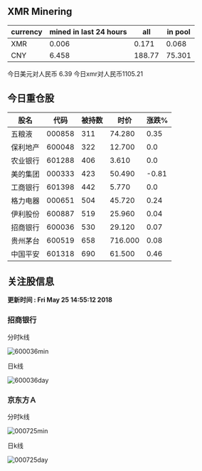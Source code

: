 ## XMR Minering

|currency|mined in last 24 hours|all|in pool|
|---|---|---|---|
|XMR|0.006|0.171|0.068|
|CNY|6.458|188.77|75.301|

今日美元对人民币 6.39	今日xmr对人民币1105.21


## 今日重仓股 

|股名|代码|被持数|时价|涨跌%|
|---|---|---|---|---|
|五粮液|000858|311|74.280|0.35|
|保利地产|600048|322|12.700|0.0|
|农业银行|601288|406|3.610|0.0|
|美的集团|000333|423|50.490|-0.81|
|工商银行|601398|442|5.770|0.0|
|格力电器|000651|504|45.720|0.24|
|伊利股份|600887|519|25.960|0.04|
|招商银行|600036|530|29.120|0.07|
|贵州茅台|600519|658|716.000|0.08|
|中国平安|601318|690|61.500|0.46|

## 关注股信息
**更新时间 : Fri May 25 14:55:12 2018**
### 招商银行 
分时k线

![600036min](http://image.sinajs.cn/newchart/min/n/sh600036.gif)

日k线

![600036day](http://image.sinajs.cn/newchart/daily/n/sh600036.gif)

### 京东方Ａ 
分时k线

![000725min](http://image.sinajs.cn/newchart/min/n/sz000725.gif)

日k线

![000725day](http://image.sinajs.cn/newchart/daily/n/sz000725.gif)
